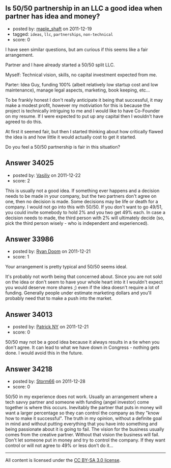 ## Is 50/50 partnership in an LLC a good idea when partner has idea and money?

- posted by: [maple_shaft](https://stackexchange.com/users/-1/14070-maple-shaft) on 2011-12-19
- tagged: `ideas`, `llc`, `partnerships`, `non-technical`
- score: 0

I have seen similar questions, but am curious if this seems like a fair arrangement.

Partner and I have already started a 50/50 split LLC.

Myself: Technical vision, skills, no capital investment expected from me.

Parter: Idea Guy, funding 100% (albeit relatively low startup cost and low maintenance), manage legal aspects, marketing, book keeping, etc...


To be frankly honest I don't really anticipate it being that successful, it may make a modest profit, however my motiviation for this is because the project is technically intriguing to me and I would like to have Co-Founder on my resume.  If I were expected to put up any capital then I wouldn't have agreed to do this.

At first it seemed fair, but then I started thinking about how critically flawed the idea is and how little it would actually cost to get it started.

Do you feel a 50/50 partnership is fair in this situation?


## Answer 34025

- posted by: [Vasiliy](https://stackexchange.com/users/-1/14038-vasiliy) on 2011-12-22
- score: 2

This is usually not a good idea. If something ever happens and a decision needs to be made in your company, but the two partners don't agree on one, then no decision is made. Some decisions may be life or death for a company. I would not go into this with 50/50. If you don't want to go 49/51, you could invite somebody to hold 2% and you two get 49% each. In case a decision needs to made, the third person with 2% will ultimately decide (so, pick the third person wisely - who is independent and experienced).


## Answer 33986

- posted by: [Ryan Doom](https://stackexchange.com/users/-1/5655-ryan-doom) on 2011-12-21
- score: 1

Your arrangement is pretty typical and 50/50 seems ideal. 

It's probably not worth being that concerned about.  Since you are not sold on the idea or don't seem to have your whole heart into it I wouldn't expect you would deserve more shares ;) even if the idea doesn't require a lot of funding.  Generally people under estimate marketing dollars and you'll probably need that to make a push into the market.




## Answer 34013

- posted by: [Patrick NY](https://stackexchange.com/users/-1/14366-patrick-ny) on 2011-12-21
- score: 0

50/50 may not be a good idea because it always results in a tie when you don't agree. It can lead to what we have down in Congress - nothing gets done. I would avoid this in the future.



## Answer 34218

- posted by: [Storm66](https://stackexchange.com/users/-1/15287-storm66) on 2011-12-28
- score: 0

50/50 in my experience does not work. Usually an arrangement where a tech savvy partner and someone with funding (angel investor) come together is where this occurs. Inevitably the partner that puts in money will want a larger percentage so they can control the company as they "know how to make it successful". The truth in my opinion, without a definite goal in mind and without putting everything that you have into something and being  passionate about it is going to fail. The vision for the business usually comes from the creative partner. Without that vision the business will fail. Don't let someone put in money and try to control the company. If they want control or will not agree to 49% or less don't do it...



---

All content is licensed under the [CC BY-SA 3.0 license](https://creativecommons.org/licenses/by-sa/3.0/).
